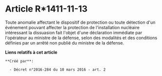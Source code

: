 # Article R*1411-11-13

Toute anomalie affectant le dispositif de protection ou toute détection d'un événement pouvant affecter la protection de
l'installation nucléaire intéressant la dissuasion fait l'objet d'une déclaration immédiate par l'opérateur au ministre de la
défense, selon des modalités et des conditions définies par un arrêté non publié du ministre de la défense.

**Liens relatifs à cet article**

	**Créé par**:

	  - Décret n°2016-284 du 10 mars 2016 - art. 2
